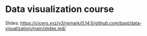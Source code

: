 # Data visualization course

Slides: https://cicero.xyz/v3/remark/0.14.0/github.com/bast/data-visualization/main/slides.md/
